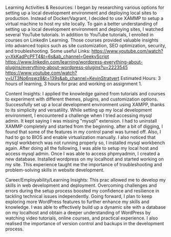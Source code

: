 Learning Activities & Resources: 
I began by researching various options for setting up a local development environment and deploying local sites to production. Instead of Docker/Vagrant, I decided to use XAMMP to setup a virtual machine to host my
site locally. To gain a better understanding of setting up a local development environment and deploying sites, I watched several YouTube tutorials. In addition to YouTube tutorials, I enrolled in courses on LinkedIn
Learning. Those courses provided valuable insights into advanced topics such as site customization, SEO optimization, security, and troubleshooting. 
Some useful Links: https://www.youtube.com/watch?v=XkKadPcPFT4&t=6s&ab_channel=GeekyScript
                   https://www.linkedin.com/learning/wordpress-everything-about-plugins/everything-about-wordpress-plugins?u=2223545
                   https://www.youtube.com/watch?v=UT3No6nswz8&t=139s&ab_channel=KevinStratvert
Estimated Hours: 
3 hours of learning, 3 hours for prac and working on assignment 1.

Content Insights:
 I applied the knowledge gained from tutorials and courses to experiment with different themes, plugins, and customization options. Successfully set up a local development environment using XAMPP, thanks to its 
 simplicity and versatility. While setting up my local development environment, I encountered a challenge when I tried accessing mysql admin. It kept saying I was missing "mysqli" extension. I had to uninstall XAMMP
 completely and started from the beginning. after a bit of digging, I found that some of the features in my control panel was turned off. Also, I had to go to BIOS and enable virtualization manually. I also noticed
 that mysql workbench was not running properly so, I installed mysql workbench again. After doing all the following, I was able to setup my local host and access mysql admin. Once I was able to access phpmyadmin, I
 created a new database. Installed wordpress on my localhost and started working on my site. This experience taught me the importance of troubleshooting and problem-solving skills in website development.

 Career/Employability/Learning Insights:
 This prac allowed me to develop my skills in web development and deployment. Overcoming challenges and errors during the setup process boosted my confidence and resilience in tackling technical issues independently.
 Going forward, I plan to keep exploring more WordPress features to further enhance my skills and knowledge. I was able to effectively build up a dynamic site with a database on my localhost and obtain a deeper
 understanding of WordPress by watching video tutorials, online courses, and practical experience. I also realised the importance of version control and backups in the development process.
 
